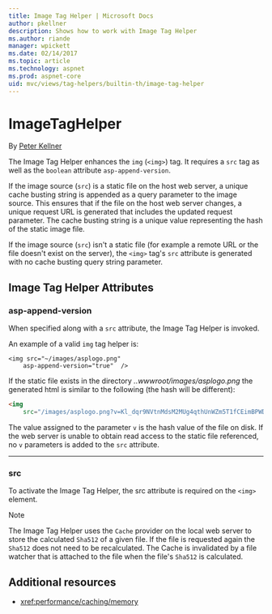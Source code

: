 ```yaml
---
title: Image Tag Helper | Microsoft Docs
author: pkellner
description: Shows how to work with Image Tag Helper
ms.author: riande
manager: wpickett
ms.date: 02/14/2017
ms.topic: article
ms.technology: aspnet
ms.prod: aspnet-core
uid: mvc/views/tag-helpers/builtin-th/image-tag-helper
---
```

# ImageTagHelper

By [Peter Kellner](http://peterkellner.net) 

The Image Tag Helper enhances the `img` (`<img>`) tag. It requires a `src` tag as well as the `boolean` attribute `asp-append-version`.

If the image source (`src`) is a static file on the host web server, a unique cache busting string is appended as a query parameter to the image source. This ensures that if the file on the host web server changes, a unique request URL is generated that includes the updated request parameter. The cache busting string is a unique value representing the hash of the static image file.

If the image source (`src`) isn't a static file (for example a remote URL or the file doesn't exist on the server), the `<img>` tag's `src` attribute is generated with no cache busting query string parameter.

## Image Tag Helper Attributes


### asp-append-version

When specified along with a `src` attribute, the Image Tag Helper is invoked.

An example of a valid `img` tag helper is:

```cshtml
<img src="~/images/asplogo.png" 
    asp-append-version="true"  />
```

If the static file exists in the directory *..wwwroot/images/asplogo.png* the generated html is similar to the following (the hash will be different):

```html
<img 
    src="/images/asplogo.png?v=Kl_dqr9NVtnMdsM2MUg4qthUnWZm5T1fCEimBPWDNgM"/>
```

The value assigned to the parameter `v` is the hash value of the file on disk. If the web server is unable to obtain read access to the static file referenced,  no `v` parameters is added to the `src` attribute.

- - -

### src

To activate the Image Tag Helper, the src attribute is required on the `<img>` element. 

> [!NOTE]
> The Image Tag Helper uses the `Cache` provider on the local web server to store the calculated `Sha512` of a given file. If the file is requested again the `Sha512` does not need to be recalculated. The Cache is invalidated by a file watcher that is attached to the file when the file's `Sha512` is calculated.

## Additional resources

* <xref:performance/caching/memory>
